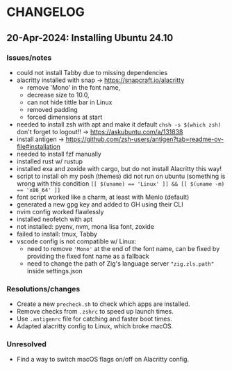 # CHANGELOG

## 20-Apr-2024: Installing Ubuntu 24.10

### Issues/notes

- could not install Tabby due to missing dependencies
- alacritty installed with snap -> <https://snapcraft.io/alacritty>
  - remove 'Mono' in the font name,
  - decrease size to 10.0,
  - can not hide tittle bar in Linux
  - removed padding
  - forced dimensions at start
- needed to install zsh with apt and make it default `chsh -s $(which zsh)` don't forget to logout!! -> <https://askubuntu.com/a/131838>
- install antigen -> <https://github.com/zsh-users/antigen?tab=readme-ov-file#installation>
- needed to install fzf manually
- installed rust w/ rustup
- installed exa and zoxide with cargo, but do not install Alacritty this way!
- script to install oh my posh (themes) did not run on ubuntu (something is wrong with this condition `[[ $(uname) == 'Linux' ]] && [[ $(uname -m) == 'x86_64' ]]`
- font script worked like a charm, at least with Menlo (default)
- generated a new gpg key and added to GH using their CLI
- nvim config worked flawlessly
- installed neofetch with apt
- not installed:  pyenv, nvm, mona lisa font, zoxide
- failed to install: tmux, Tabby
- vscode config is not compatible w/ Linux:
  - need to remove `'Mono'` at the end of the font name, can be fixed by providing the fixed font name as a fallback
  - need to change the path of Zig's language server `"zig.zls.path"` inside settings.json

### Resolutions/changes

- Create a new `precheck.sh` to check which apps are installed.
- Remove checks from `.zshrc` to speed up launch times.
- Use `.antigenrc` file for catching and faster boot times.
- Adapted alacritty config to Linux, which broke macOS.

### Unresolved

- Find a way to switch macOS flags on/off on Alacritty config.

